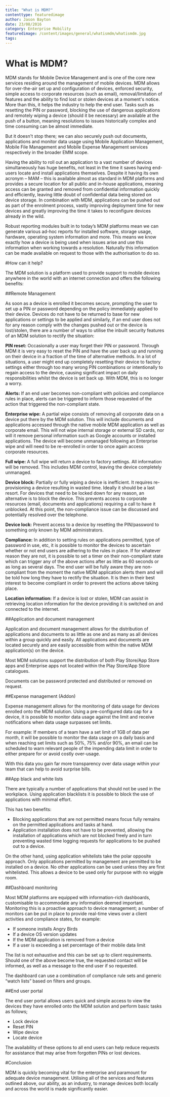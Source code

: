```yaml
---
title: "What is MDM?" 
contenttype: featuredimage
author: Jason Bayton
date: 23/08/2016
category: Enterprise Mobility
featuredimage: /content/images/general/whatismdm/whatismdm.jpg
tags:
---
```


# What is MDM?

MDM stands for Mobile Device Management and is one of the core new services residing around the management of mobile devices. 
MDM allows for over-the-air set up and configuration of devices, enforced security, simple access to corporate resources (such as email), removal/limitation of features and the ability to find lost or stolen devices at a moment's notice. More than this, it helps the industry to help the end user. Tasks such as resetting the PIN or password, blocking the use of dangerous applications and remotely wiping a device (should it be necessary) are available at the push of a button, meaning resolutions to issues historically complex and time consuming can be almost immediate.

But it doesn't stop there; we can also securely push out documents, applications and monitor data usage using Mobile Application Management, Mobile File Management and Mobile Expense Management services respectively in the broader EMM scope.

Having the ability to roll out an application to a vast number of devices simultaneously has huge benefits, not least in the time it saves having end-users locate and install applications themselves. Despite it having its own acronym – MAM – this is available almost as standard in MDM platforms and provides a secure location for all public and in-house applications, meaning access can be granted and removed from confidential information quickly and efficiently, leaving little doubt of confidential data being stored on device storage. In combination with MDM, applications can be pushed out as part of the enrolment process, vastly improving deployment time for new devices and greatly improving the time it takes to reconfigure devices already in the wild.

Robust reporting modules built in to today’s MDM platforms mean we can generate various ad-hoc reports for installed software, storage usage, hardware, operating system information and more. This means we know exactly how a device is being used when issues arise and use this information when working towards a resolution. Naturally this information can be made available on request to those with the authorisation to do so.

#How can it help?

The MDM solution is a platform used to provide support to mobile devices anywhere in the world with an internet connection and offers the following benefits:

##Remote Management

As soon as a device is enrolled it becomes secure, prompting the user to set up a PIN or password depending on the policy immediately applied to their device. Devices do not have to be returned to base for new applications or settings to be applied and similarly, if an end user does not for any reason comply with the changes pushed out or the device is lost/stolen, there are a number of ways to utilise the inbuilt security features of an MDM solution to rectify the situation:

**PIN reset:** Occasionally a user may forget their PIN or password. Through MDM it is very easy to reset the PIN and have the user back up and running on their device in a fraction of the time of alternative methods. In a lot of situations, a user might end up completely resetting their device to factory settings either through too many wrong PIN combinations or intentionally to regain access to the device, causing significant impact on daily responsibilities whilst the device is set back up. With MDM, this is no longer a worry.

**Alerts:** If an end user becomes non-compliant with policies and compliance rules in place, alerts can be triggered to inform those requested of the action that triggered the non-compliant state.

**Enterprise wipe:** A partial wipe consists of removing all corporate data on a device put there by the MDM solution. This will include documents and applications accessed through the native mobile MDM application as well as corporate email. This will not wipe internal storage or external SD cards, nor will it remove personal information such as Google accounts or installed applications. The device will become unmanaged following an Enterprise wipe and will need to be re-enrolled in order to once again access corporate resources.

**Full wipe:** A full wipe will return a device to factory settings. All information will be removed. This includes MDM control, leaving the device completely unmanaged.

**Device block:** Partially or fully wiping a device is inefficient. It requires re-provisioning a device resulting in wasted time. Ideally it should be a last resort. For devices that need to be locked down for any reason, an alternative is to block the device. This prevents access to corporate resources (email, documents and applications) requiring a call to have it unblocked. At this point, the non-compliance issue can be discussed and potentially resolved over the telephone.

**Device lock:** Prevent access to a device by resetting the PIN/password to something only known by MDM administrators.

**Compliance:** In addition to setting rules on applications permitted, type of password in use, etc, it is possible to monitor the devices to ascertain whether or not end users are adhering to the rules in place. If for whatever reason they are not, it is possible to set a timer on their non-compliant state which can trigger any of the above actions after as little as 60 seconds or as long as several days. The end user will be fully aware they are non-compliant from the moment the native MDM application alerts them and will be told how long they have to rectify the situation. It is then in their best interest to become compliant in order to prevent the actions above taking place.

**Location information:** If a device is lost or stolen, MDM can assist in retrieving location information for the device providing it is switched on and connected to the internet.

##Application and document management

Application and document management allows for the distribution of applications and documents to as little as one and as many as all devices within a group quickly and easily. All applications and documents are located securely and are easily accessible from within the native MDM application(s) on the device. 

Most MDM solutions support the distribution of both Play Store/App Store apps and Enterprise apps not located within the Play Store/App Store catalogues.

Documents can be password protected and distributed or removed on request.

##Expense management (Addon)

Expense management allows for the monitoring of data usage for devices enrolled onto the MDM solution. Using a pre-configured data cap for a device, it is possible to monitor data usage against the limit and receive notifications when data usage surpasses set limits. 

For example: If members of a team have a set limit of 1GB of data per month, it will be possible to monitor the data usage on a daily basis and when reaching set limits such as 50%, 75% and/or 90%, an email can be scheduled to warn relevant people of the impending data limit in order to either prepare for or avoid costly over-usage.  

With this data you gain far more transparency over data usage within your team that can help to avoid surprise bills.
 
##App black and white lists

There are typically a number of applications that should not be used in the workplace. Using application blacklists it is possible to block the use of applications with minimal effort. 

This has two benefits:

* Blocking applications that are not permitted means focus fully remains on the permitted applications and tasks at hand.
* Application installation does not have to be prevented, allowing the installation of applications which are not blocked freely and in turn preventing wasted time logging requests for applications to be pushed out to a device.

On the other hand, using application whitelists take the polar opposite approach. Only applications permitted by management are permitted to be installed on a device. No other applications can be used unless they are first whitelisted. This allows a device to be used only for purpose with no wiggle room.

##Dashboard monitoring

Most MDM platforms are equipped with information-rich dashboards, customisable to accommodate any information deemed important. Monitoring this is a proactive approach to device management; a number of monitors can be put in place to provide real-time views over a client activities and compliance states, for example:

* If someone installs Angry Birds
* If a device OS version updates
* If the MDM application is removed from a device
* If a user is exceeding a set percentage of their mobile data limit

The list is not exhaustive and this can be set up to client requirements. Should one of the above become true, the requested contact will be informed, as well as a message to the end user if so requested.

The dashboard can use a combination of compliance rule sets and generic “watch lists” based on filters and groups.

##End user portal

The end user portal allows users quick and simple access to view the devices they have enrolled onto the MDM solution and perform basic tasks as follows;

* Lock device
* Reset PIN
* Wipe device
* Locate device

The availability of these options to all end users can help reduce requests for assistance that may arise from forgotten PINs or lost devices.	

#Conclusion

MDM is quickly becoming vital for the enterprise and paramount for adequate device management. Utilising all of the services and features outlined above, our ability, as an industry, to manage devices both locally and across the world is made significantly easier.
